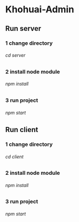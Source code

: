 # Khohuai-Admin

## Run server

### 1 change directory
  ###### cd server 
### 2 install node module
  ###### npm install
### 3 run project
  ###### npm start
  
  
## Run client

### 1 change directory
  ###### cd client
### 2 install node module
  ######  npm install
### 3 run project
  ######  npm start
  
